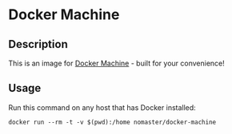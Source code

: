 # Docker Machine

## Description

This is an image for [Docker Machine](https://github.com/docker/machine/) - built for your convenience!

## Usage

Run this command on any host that has Docker installed:

```
docker run --rm -t -v $(pwd):/home nomaster/docker-machine
```
